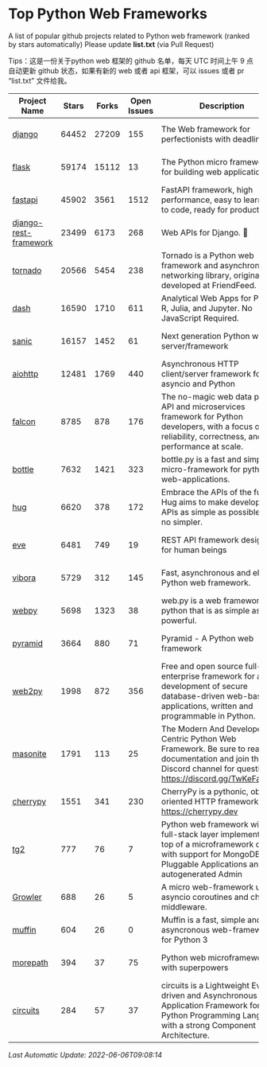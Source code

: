 # Top Python Web Frameworks
A list of popular github projects related to Python web framework (ranked by stars automatically)
Please update **list.txt** (via Pull Request)

Tips：这是一份关于python web 框架的 github 名单，每天 UTC 时间上午 9 点自动更新 github 状态，如果有新的 web 或者 api 框架，可以 issues 或者 pr “list.txt” 文件给我。

| Project Name | Stars | Forks | Open Issues | Description | Last Commit |
| ------------ | ----- | ----- | ----------- | ----------- | ----------- |
| [django](https://github.com/django/django) | 64452 | 27209 | 155 | The Web framework for perfectionists with deadlines. | 2022-06-03 19:37:29 |
| [flask](https://github.com/pallets/flask) | 59174 | 15112 | 13 | The Python micro framework for building web applications. | 2022-06-01 18:27:08 |
| [fastapi](https://github.com/tiangolo/fastapi) | 45902 | 3561 | 1512 | FastAPI framework, high performance, easy to learn, fast to code, ready for production | 2022-05-14 19:58:04 |
| [django-rest-framework](https://github.com/encode/django-rest-framework) | 23499 | 6173 | 268 | Web APIs for Django. 🎸 | 2022-05-26 10:19:09 |
| [tornado](https://github.com/tornadoweb/tornado) | 20566 | 5454 | 238 | Tornado is a Python web framework and asynchronous networking library, originally developed at FriendFeed. | 2022-06-04 13:59:13 |
| [dash](https://github.com/plotly/dash) | 16590 | 1710 | 611 | Analytical Web Apps for Python, R, Julia, and Jupyter. No JavaScript Required. | 2022-06-02 19:48:24 |
| [sanic](https://github.com/sanic-org/sanic) | 16157 | 1452 | 61 | Next generation Python web server/framework | Build fast. Run fast. | 2022-05-26 09:48:32 |
| [aiohttp](https://github.com/aio-libs/aiohttp) | 12481 | 1769 | 440 | Asynchronous HTTP client/server framework for asyncio and Python | 2022-06-03 10:36:12 |
| [falcon](https://github.com/falconry/falcon) | 8785 | 878 | 176 | The no-magic web data plane API and microservices framework for Python developers, with a focus on reliability, correctness, and performance at scale. | 2022-06-01 18:06:26 |
| [bottle](https://github.com/bottlepy/bottle) | 7632 | 1421 | 323 | bottle.py is a fast and simple micro-framework for python web-applications. | 2022-03-01 21:05:57 |
| [hug](https://github.com/hugapi/hug) | 6620 | 378 | 172 | Embrace the APIs of the future. Hug aims to make developing APIs as simple as possible, but no simpler. | 2020-08-10 05:07:26 |
| [eve](https://github.com/pyeve/eve) | 6481 | 749 | 19 | REST API framework designed for human beings | 2022-04-13 13:17:07 |
| [vibora](https://github.com/vibora-io/vibora) | 5729 | 312 | 145 | Fast, asynchronous and elegant Python web framework. | 2019-02-11 10:54:12 |
| [webpy](https://github.com/webpy/webpy) | 5698 | 1323 | 38 | web.py is a web framework for python that is as simple as it is powerful.  | 2022-05-19 14:41:38 |
| [pyramid](https://github.com/Pylons/pyramid) | 3664 | 880 | 71 | Pyramid - A Python web framework | 2022-03-13 22:49:13 |
| [web2py](https://github.com/web2py/web2py) | 1998 | 872 | 356 | Free and open source full-stack enterprise framework for agile development of secure database-driven web-based applications, written and programmable in Python. | 2022-06-04 18:11:51 |
| [masonite](https://github.com/MasoniteFramework/masonite) | 1791 | 113 | 25 | The Modern And Developer Centric Python Web Framework. Be sure to read the documentation and join the Discord channel for questions: https://discord.gg/TwKeFahmPZ | 2022-06-03 02:35:05 |
| [cherrypy](https://github.com/cherrypy/cherrypy) | 1551 | 341 | 230 | CherryPy is a pythonic, object-oriented HTTP framework.      https://cherrypy.dev | 2022-03-13 22:31:07 |
| [tg2](https://github.com/TurboGears/tg2) | 777 | 76 | 7 | Python web framework with full-stack layer implemented on top of a microframework core with support for MongoDB, Pluggable Applications and autogenerated Admin | 2021-05-26 09:26:31 |
| [Growler](https://github.com/pyGrowler/Growler) | 688 | 26 | 5 | A micro web-framework using asyncio coroutines and chained middleware. | 2020-03-08 07:51:41 |
| [muffin](https://github.com/klen/muffin) | 604 | 26 | 0 | Muffin is a fast, simple and asyncronous web-framework for Python 3 | 2022-05-06 14:06:59 |
| [morepath](https://github.com/morepath/morepath) | 394 | 37 | 75 | Python web microframework with superpowers | 2022-05-29 18:09:39 |
| [circuits](https://github.com/circuits/circuits) | 284 | 57 | 37 | circuits is a Lightweight Event driven and Asynchronous Application Framework for the Python Programming Language with a strong Component Architecture. | 2021-11-04 22:25:25 |

*Last Automatic Update: 2022-06-06T09:08:14*